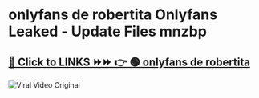 
 # onlyfans de robertita Onlyfans Leaked - Update Files mnzbp

## <h2><a href="https://clipsfans.com/onlyfans_de_robertita&ref=git">🔗 Click to LINKS ⏩⏩ 👉 🟢 onlyfans de robertita </a></h2>

<a href="https://clipsfans.com/onlyfans_de_robertita&ref=git" rel="nofollow" data-target="animated-image.originalLink"><img src="https://i.ibb.co.com/xMMVF88/686577567.gif" alt="Viral Video Original" style="max-width: 100%; display: inline-block;" data-target="animated-image.originalImage"></a>

